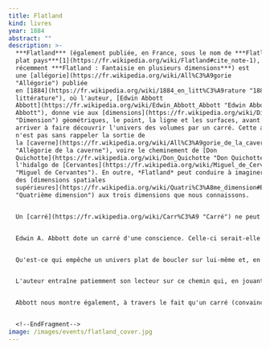 ```yaml
---
title: Flatland
kind: livres
year: 1884
abstract: ""
description: >-
  ***Flatland*** (également publiée, en France, sous le nom de ***Flatland ou Le
  plat pays***[1](https://fr.wikipedia.org/wiki/Flatland#cite_note-1), ou plus
  récemment ***Flatland : Fantaisie en plusieurs dimensions***) est
  une [allégorie](https://fr.wikipedia.org/wiki/All%C3%A9gorie
  "Allégorie") publiée
  en [1884](https://fr.wikipedia.org/wiki/1884_en_litt%C3%A9rature "1884 en
  littérature"), où l'auteur, [Edwin Abbott
  Abbott](https://fr.wikipedia.org/wiki/Edwin_Abbott_Abbott "Edwin Abbott
  Abbott"), donne vie aux [dimensions](https://fr.wikipedia.org/wiki/Dimension
  "Dimension") géométriques, le point, la ligne et les surfaces, avant d'en
  arriver à faire découvrir l'univers des volumes par un carré. Cette allégorie
  n'est pas sans rappeler la sortie de
  la [caverne](https://fr.wikipedia.org/wiki/All%C3%A9gorie_de_la_caverne
  "Allégorie de la caverne"), voire le cheminement de [Don
  Quichotte](https://fr.wikipedia.org/wiki/Don_Quichotte "Don Quichotte"),
  l'hidalgo de [Cervantes](https://fr.wikipedia.org/wiki/Miguel_de_Cervantes
  "Miguel de Cervantes"). En outre, *Flatland* peut conduire à imaginer
  des [dimensions spatiales
  supérieures](https://fr.wikipedia.org/wiki/Quatri%C3%A8me_dimension#En_g%C3%A9om%C3%A9trie
  "Quatrième dimension") aux trois dimensions que nous connaissons.


  Un [carré](https://fr.wikipedia.org/wiki/Carr%C3%A9 "Carré") ne peut que vivre à Flatland, l'univers à zéro, une ou deux dimensions. L'auteur décrit les styles de vie de *pointland*, de *lineland* et de *surfaceland*, trois composantes du pays *Flatland*. Dans ce pays plat, les figures ont développé des croyances, des certitudes et des mœurs fondées sur de bonnes raisons ou des expériences plus ou moins vérifiables mais bien ancrées dans la société.


  Edwin A. Abbott dote un carré d'une conscience. Celle-ci serait-elle moins égocentrique que celle d'un point ou d'une ligne ? Chacun son monde de platitude. Admettons cependant que l'on puisse assister au moment invraisemblable et non moins formidable de la découverte de la troisième dimension par ce carré qui n'a même pas pour lui un statut social lui permettant de diffuser sa vision du monde.


  Qu'est-ce qui empêche un univers plat de boucler sur lui-même et, en conséquence, de produire un volume ? Un jour, le carré victime de l'apparition d'une sphère va imaginer *Spaceland*. À quoi peut s'attendre le quadrilatère s'il en vient à révéler à son monde l'existence d'une dimension supérieure ? Comment les autorités vont-elles réagir ? Vont-elles interner le trublion, le brûler ou plutôt le gommer ?


  L'auteur entraîne patiemment son lecteur sur ce chemin qui, en jouant du prétexte d'une démonstration de [géométrie euclidienne](https://fr.wikipedia.org/wiki/G%C3%A9om%C3%A9trie_euclidienne "Géométrie euclidienne"), prend soudainement le ton d'une interrogation bien plus profonde à une époque où, en Grande-Bretagne, l'[ère victorienne](https://fr.wikipedia.org/wiki/%C3%89poque_victorienne "Époque victorienne") avait encore quelques années devant elle.


  Abbott nous montre également, à travers le fait qu'un carré (convaincu que le monde n'a que deux dimensions) découvre une troisième dimension difficile à imaginer et à décrire, que nous-mêmes (qui sommes convaincus que le monde n'a que trois dimensions) pourrions nous trouver en réalité dans un monde à [quatre dimensions](https://fr.wikipedia.org/wiki/Espace_%C3%A0_quatre_dimensions "Espace à quatre dimensions") difficile à imaginer et à décrire dont nous ne parcourrions que la « surface » tridimensionnelle[2](https://fr.wikipedia.org/wiki/Flatland#cite_note-2).


  <!--EndFragment-->
image: /images/events/flatland_cover.jpg
---
```


